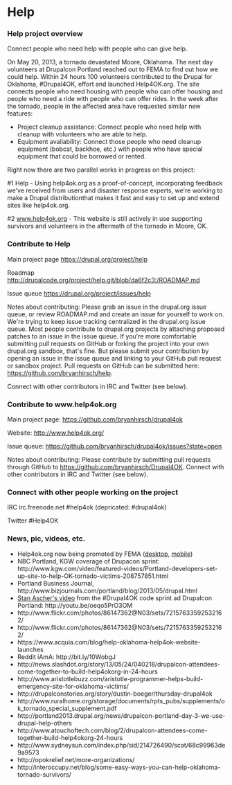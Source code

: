 Help
=======

<h3>Help project overview</h3>

Connect people who need help with people who can give help.

On May 20, 2013, a tornado devastated Moore, Oklahoma. The next day volunteers at Drupalcon Portland reached out to FEMA to find out how we could help. Within 24 hours 100 volunteers contributed to the Drupal for Oklahoma, #Drupal4OK, effort and launched Help4OK.org. The site connects people who need housing with people who can offer housing and people who need a ride with people who can offer rides. In the week after the tornado, people in the affected area have requested similar new features:

<ul> 
  <li>Project cleanup assistance: Connect people who need help with cleanup with volunteers who are able to help.</li>
  <li>Equipment availability:  Connect those people who need cleanup equipment (bobcat, backhoe, etc.) with people who have special equipment that could be borrowed or rented.</li>
</ul>

Right now there are two parallel works in progress on this project:

#1 Help - Using help4ok.org as a proof-of-concept, incorporating feedback we've received from users and disaster response experts, we're working to make a Drupal distributionthat makes it fast and easy to set up and extend sites like help4ok.org.

#2 www.help4ok.org - This website is still actively in use supporting survivors and volunteers in the aftermath of the tornado in Moore, OK.

<h3>Contribute to Help</h3>

Main project page
https://drupal.org/project/help

Roadmap
http://drupalcode.org/project/help.git/blob/da6f2c3:/ROADMAP.md

Issue queue
https://drupal.org/project/issues/help

Notes about contributing:
Please grab an issue in the drupal.org issue queue, or review ROADMAP.md and create an issue for yourself to work on. We're trying to keep issue tracking centralized in the drupal.org issue queue. Most people contribute to drupal.org projects by attaching proposed patches to an issue in the issue queue. If you're more comfortable submitting pull requests on GitHub or forking the project into your own drupal.org sandbox, that's fine. But please submit your contribution by opening an issue in the issue queue and linking to your GitHub pull request or sandbox project. Pull requests on GitHub can be submitted here: https://github.com/bryanhirsch/help.

Connect with other contributors in IRC and Twitter (see below).


<h3>Contribute to www.help4ok.org</h3>

Main project page:
https://github.com/bryanhirsch/drupal4ok

Website:
http://www.help4ok.org/

Issue queue:
https://github.com/bryanhirsch/drupal4ok/issues?state=open

Notes about contributing:
Please contribute by submitting pull requests through GitHub to https://github.com/bryanhirsch/Drupal4OK. Connect with other contributors in IRC and Twitter (see below).


<h3>Connect with other people working on the project</h3>

IRC
  irc.freenode.net
  #help4ok
  (depricated: #drupal4ok)

Twitter
  #Help4OK

<h3>News, pic, videos, etc.</h3>

  <ul>
    <li>Help4ok.org now being promoted by FEMA
    (<a href="https://www.evernote.com/shard/s31/sh/b8cfed11-81f3-41ad-a372-40d2dea136e2/678f977badff5529254d6925f69f1a4e">desktop</a>, <a href="https://www.evernote.com/shard/s31/sh/783cb792-a5dc-4eef-a2c5-4a357b35ca57/dd0aefacac3e819863edc18884bfec3a">mobile</a>)</li>
    <li>NBC Portland, KGW coverage of Drupacon sprint: http://www.kgw.com/video/featured-videos/Portland-developers-set-up-site-to-help-OK-tornado-victims-208757851.html</li>
    <li>Portland Business Journal, http://www.bizjournals.com/portland/blog/2013/05/drupal.html</li>
    <li><a href="http://www.youtube.com/user/StanAscher?feature=watch">Stan Ascher's video</a> from the #Drupal4OK code sprint ad Drupalcon Portland: http://youtu.be/oeqo5PrO3OM</li>
    <li>http://www.flickr.com/photos/86147362@N03/sets/72157633592532162/</li>
    <li>http://www.flickr.com/photos/86147362@N03/sets/72157633592532162/</li>
    <li>https://www.acquia.com/blog/help-oklahoma-help4ok-website-launches</li>
    <li>Reddit iAmA: http://bit.ly/10WobgJ </li>
    <li>http://news.slashdot.org/story/13/05/24/040218/drupalcon-attendees-come-together-to-build-help4okorg-in-24-hours</li>
    <li>http://www.aristotlebuzz.com/aristotle-programmer-helps-build-emergency-site-for-oklahoma-victims/</li>
    <li>http://drupalconstories.org/story/dustin-boeger/thursday-drupal4ok</li>
    <li>http://www.ruralhome.org/storage/documents/rpts_pubs/supplements/ok_tornado_special_supplement.pdf</li>
    <li>http://portland2013.drupal.org/news/drupalcon-portland-day-3-we-use-drupal-help-others</li>
    <li>http://www.atouchoftech.com/blog/2/drupalcon-attendees-come-together-build-help4okorg-24-hours</li>
    <li>http://www.sydneysun.com/index.php/sid/214726490/scat/68c99963de9a9573</li>
    <li>http://opokrelief.net/more-organizations/</li>
    <li>http://interoccupy.net/blog/some-easy-ways-you-can-help-oklahoma-tornado-survivors/</li>
  </ul>
